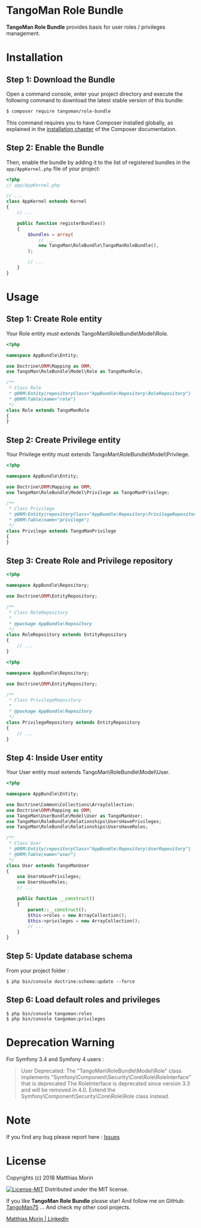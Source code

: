 TangoMan Role Bundle
====================

**TangoMan Role Bundle** provides basis for user roles / privileges management.

Installation
============

Step 1: Download the Bundle
---------------------------

Open a command console, enter your project directory and execute the
following command to download the latest stable version of this bundle:

```bash
$ composer require tangoman/role-bundle
```

This command requires you to have Composer installed globally, as explained
in the [installation chapter](https://getcomposer.org/doc/00-intro.md)
of the Composer documentation.

Step 2: Enable the Bundle
-------------------------

Then, enable the bundle by adding it to the list of registered bundles
in the `app/AppKernel.php` file of your project:

```php
<?php
// app/AppKernel.php

// ...
class AppKernel extends Kernel
{
    // ...

    public function registerBundles()
    {
        $bundles = array(
            // ...
            new TangoMan\RoleBundle\TangoManRoleBundle(),
        );

        // ...
    }
}
```

Usage
=====

Step 1: Create Role entity
--------------------------

Your Role entity must extends TangoMan\RoleBundle\Model\Role.

```php
<?php

namespace AppBundle\Entity;

use Doctrine\ORM\Mapping as ORM;
use TangoMan\RoleBundle\Model\Role as TangoManRole;

/**
 * Class Role
 * @ORM\Entity(repositoryClass="AppBundle\Repository\RoleRepository")
 * @ORM\Table(name="role")
 */
class Role extends TangoManRole
{
}
```

Step 2: Create Privilege entity
-------------------------------

Your Privilege entity must extends TangoMan\RoleBundle\Model\Privilege.

```php
<?php

namespace AppBundle\Entity;

use Doctrine\ORM\Mapping as ORM;
use TangoMan\RoleBundle\Model\Privilege as TangoManPrivilege;

/**
 * Class Privilege
 * @ORM\Entity(repositoryClass="AppBundle\Repository\PrivilegeRepository")
 * @ORM\Table(name="privilege")
 */
class Privilege extends TangoManPrivilege
{
}
```

Step 3: Create Role and Privilege repository
--------------------------------------------

```php
<?php

namespace AppBundle\Repository;

use Doctrine\ORM\EntityRepository;

/**
 * Class RoleRepository
 *
 * @package AppBundle\Repository
 */
class RoleRepository extends EntityRepository
{
    // ...
}
```

```php
<?php

namespace AppBundle\Repository;

use Doctrine\ORM\EntityRepository;

/**
 * Class PrivilegeRepository
 *
 * @package AppBundle\Repository
 */
class PrivilegeRepository extends EntityRepository
{
    // ...
}
```

Step 4: Inside User entity
--------------------------

Your User entity must extends TangoMan\RoleBundle\Model\User.

```php
<?php

namespace AppBundle\Entity;

use Doctrine\Common\Collections\ArrayCollection;
use Doctrine\ORM\Mapping as ORM;
use TangoMan\UserBundle\Model\User as TangoManUser;
use TangoMan\RoleBundle\Relationships\UsersHavePrivileges;
use TangoMan\RoleBundle\Relationships\UsersHaveRoles;

/**
 * Class User
 * @ORM\Entity(repositoryClass="AppBundle\Repository\UserRepository")
 * @ORM\Table(name="user")
 */
class User extends TangoManUser
{
    use UsersHavePrivileges;
    use UsersHaveRoles;
    // ...

    public function __construct()
    {
        parent::__construct();
        $this->roles = new ArrayCollection();
        $this->privileges = new ArrayCollection();
        // ...
    }
}
```

Step 5: Update database schema
------------------------------

From your project folder :

```console
$ php bin/console doctrine:schema:update --force
```

Step 6: Load default roles and privileges
-----------------------------------------

```console
$ php bin/console tangoman:roles
$ php bin/console tangoman:privileges
```

Deprecation Warning
===================

For Symfony 3.4 and Symfony 4 users :

> User Deprecated: The "TangoMan\RoleBundle\Model\Role" class implements "Symfony\Component\Security\Core\Role\RoleInterface" that is deprecated The RoleInterface is deprecated since version 3.3 and will be removed in 4.0. Extend the Symfony\Component\Security\Core\Role\Role class instead.

Note
====

If you find any bug please report here : [Issues](https://github.com/TangoMan75/RoleBundle/issues/new)

License
=======

Copyrights (c) 2018 Matthias Morin

[![License-MIT]][license-url]
Distributed under the MIT license.

If you like **TangoMan Role Bundle** please star!
And follow me on GitHub: [TangoMan75](https://github.com/TangoMan75)
... And check my other cool projects.

[Matthias Morin | LinkedIn](https://www.linkedin.com/in/morinmatthias)

[license-GPL]: https://img.shields.io/badge/Licence-GPLv3.0-green.svg
[license-MIT]: https://img.shields.io/badge/Licence-MIT-green.svg
[license-url]: LICENSE
